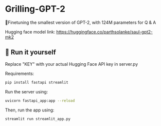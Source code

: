 # Grilling-GPT-2
🍳Finetuning the smallest version of GPT-2, with 124M parameters for Q &amp; A

Hugging face model link: https://huggingface.co/parthsolanke/saul-gpt2-mk2

## 🚀 Run it yourself
Replace "KEY" with your actual Hugging Face API key in server.py

Requirements:

```bash
pip install fastapi streamlit
```

Run the server using:

```bash
uvicorn fastapi_app:app --reload
```

Then, run the app using:

```bash
streamlit run streamlit_app.py
```
